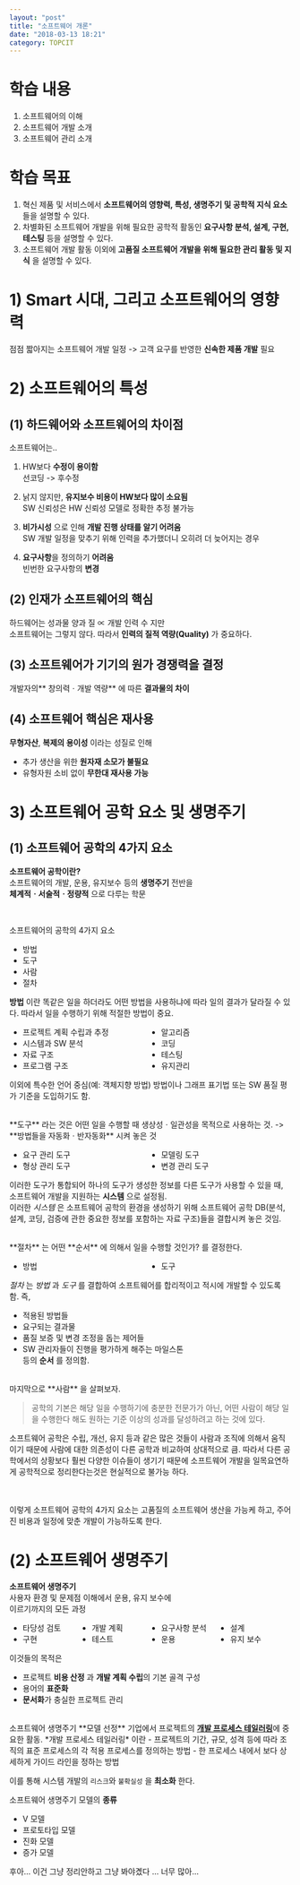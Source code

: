 ```yaml
---
layout: "post"
title: "소프트웨어 개론"
date: "2018-03-13 18:21"
category: TOPCIT
---
```


# 학습 내용
1. 소프트웨어의 이해
2. 소프트웨어 개발 소개
3. 소프트웨어 관리 소개

# 학습 목표
1. 혁신 제품 및 서비스에서 **소프트웨어의 영향력, 특성, 생명주기 및 공학적 지식 요소** 들을 설명할 수 있다.
2. 차별화된 소프트웨어 개발을 위해 필요한 공학적 활동인 **요구사항 분석, 설계, 구현, 테스팅** 등을 설명할 수 있다.
3. 소프트웨어 개발 활동 이외에 **고품질 소프트웨어 개발을 위해 필요한 관리 활동 및 지식** 을 설명할 수 있다.

# 1) Smart 시대, 그리고 소프트웨어의 영향력
점점 짧아지는 소프트웨어 개발 일정 -> 고객 요구를 반영한 **신속한 제품 개발** 필요

# 2) 소프트웨어의 특성
## (1) 하드웨어와 소프트웨어의 차이점

소프트웨어는..

1. HW보다 **수정이 용이함** <br>
선코딩 -> 후수정

2. 낡지 않지만, **유지보수 비용이 HW보다 많이 소요됨** <br>
SW 신뢰성은 HW 신뢰성 모델로 정확한 추정 불가능  

3. **비가시성** 으로 인해 **개발 진행 상태를 알기 어려움** <br>
SW 개발 일정을 맞추기 위해 인력을 추가했더니 오히려 더 늦어지는 경우  

4. **요구사항**을 정의하기 **어려움**<br>
빈번한 요구사항의 **변경**


## (2) 인재가 소프트웨어의 핵심

하드웨어는 성과물 양과 질 ∝ 개발 인력 수 지만  
소프트웨어는 그렇지 않다.
따라서 **인력의 질적 역량(Quality)** 가 중요하다.


## (3) 소프트웨어가 기기의 원가 경쟁력을 결정

개발자의** 창의력ㆍ개발 역량** 에 따른 **결과물의 차이**  


## (4) 소프트웨어 핵심은 재사용

**무형자산**, **복제의 용이성** 이라는 성질로 인해  
- 추가 생산을 위한 **원자재 소모가 불필요**
- 유형자원 소비 없이 **무한대 재사용 가능**


# 3) 소프트웨어 공학 요소 및 생명주기
## (1) 소프트웨어 공학의 4가지 요소


**소프트웨어 공학이란?**  
소프트웨어의 개발, 운용, 유지보수 등의 **생명주기** 전반을  
**체계적ㆍ서술적ㆍ정량적** 으로 다루는 학문

<br>

소프트웨어의 공학의 4가지 요소
- 방법
- 도구
- 사람
- 절차

**방법** 이란 똑같은 일을 하더라도 어떤 방법을 사용하냐에 따라 일의 결과가 달라질 수 있다. 따라서 일을 수행하기 위해 적절한 방법이 중요.

<ul style="columns:2">
  <li>프로젝트 계획 수립과 추정</li>
  <li>시스템과 SW 분석</li>
  <li>자료 구조</li>
  <li>프로그램 구조</li>

  <li>알고리즘</li>
  <li>코딩</li>
  <li>테스팅</li>
  <li>유지관리</li>
</ul>

이외에 특수한 언어 중심(예: 객체지향 방법) 방법이나 그래프 표기법 또는 SW 품질 평가 기준을 도입하기도 함.

<br>
**도구** 라는 것은 어떤 일을 수행할 때 생상성ㆍ일관성을 목적으로 사용하는 것.  
-> **방법들을 자동화ㆍ반자동화** 시켜 놓은 것

<ul style="columns:2">
  <li>요구 관리 도구</li>
  <li>형상 관리 도구</li>
  
  <li>모델링 도구</li>
  <li>변경 관리 도구</li>
</ul>

이러한 도구가 통합되어 하나의 도구가 생성한 정보를 다른 도구가 사용할 수 있을 때, 소프트웨어 개발을 지원하는 **시스템** 으로 설정됨.  
이러한 _시스템_ 은 소프트웨어 공학의 환경을 생성하기 위해 소프트웨어 공학 DB(분석, 설계, 코딩, 검증에 관한 중요한 정보를 포함하는 자료 구조)들을 결합시켜 놓은 것임.

<br>
**절차** 는 어떤 **순서** 에 의해서 일을 수행할 것인가? 를 결정한다.  

<ul style="columns:2">
  <li>방법</li>
  <li>도구</li>
</ul>


*절차* 는 *방법* 과 *도구* 를 결합하여 소프트웨어를 합리적이고 적시에 개발할 수 있도록 함. 즉,  
- 적용된 방법들
- 요구되는 결과물
- 품질 보증 및 변경 조정을 돕는 제어들
- SW 관리자들이 진행을 평가하게 해주는 마일스톤  
등의 **순서** 를 정의함.

<br>
마지막으로 **사람** 을 살펴보자.  

> 공학의 기본은 해당 일을 수행하기에 충분한 전문가가 아닌, 어떤 사람이 해당 일을 수행한다 해도 원하는 기준 이상의 성과를 달성하려고 하는 것에 있다.  

소프트웨어 공학은 수립, 개선, 유지 등과 같은 많은 것들이 사람과 조직에 의해서 움직이기 때문에 사람에 대한 의존성이 다른 공학과 비교하여 상대적으로 큼. 따라서 다른 공학에서의 상황보다 훨씬 다양한 이슈들이 생기기 때문에 소프트웨어 개발을 일목요연하게 공학적으로 정리한다는것은 현실적으로 불가능 하다.

<br>
<br>
이렇게 소프트웨어 공학의 4가지 요소는 고품질의 소프트웨어 생산을 가능케 하고, 주어진 비용과 일정에 맞춘 개발이 가능하도록 한다.


# (2) 소프트웨어 생명주기


**소프트웨어 생명주기**  
사용자 환경 및 문제점 이해에서 운용, 유지 보수에  
이르기까지의 모든 과정

<ul style="columns:4">
  <li>타당성 검토</li>
  <li>구현</li>
  <li>개발 계획</li>
  <li>테스트</li>
  <li>요구사항 분석</li>
  <li>운용</li>
  <li>설계</li>
  <li>유지 보수</li>
</ul>

이것들의 목적은  
- 프로젝트 **비용 산정** 과 **개발 계획 수립**의 기본 골격 구성
- 용어의 **표준화**
- **문서화**가 충실한 프로젝트 관리

<br>
소프트웨어 생명주기 **모델 선정**  
기업에서 프로젝트의  
<b><u>개발 프로세스 테일러링</u></b>에 중요한 활동.  
*개발 프로세스 테일러링* 이란  
- 프로젝트의 기간, 규모, 성격 등에 따라 조직의 표준 프로세스의 각 적용 프로세스를 정의하는 방법
- 한 프로세스 내에서 보다 상세하게 가이드 라인을 정하는 방법

이를 통해 시스템 개발의 `리스크`와 `불확실성` 을 **최소화** 한다.  

소프트웨어 생명주기 모델의 **종류**  
- V 모델
- 프로토타입 모델
- 진화 모델
- 증가 모델


후아... 이건 그냥 정리안하고 그냥 봐야곘다 ... 너무 많아...